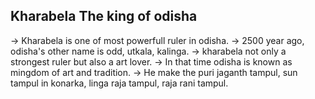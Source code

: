 ## Kharabela The king of odisha
-> Kharabela is one of most powerfull ruler in odisha.
-> 2500 year ago, odisha's other name is odd, utkala, kalinga.
-> kharabela not only a strongest ruler but also a art lover.
-> In that time odisha is known as mingdom of art and tradition.
-> He make the puri jaganth tampul, sun tampul in konarka,
   linga raja tampul, raja rani tampul.
